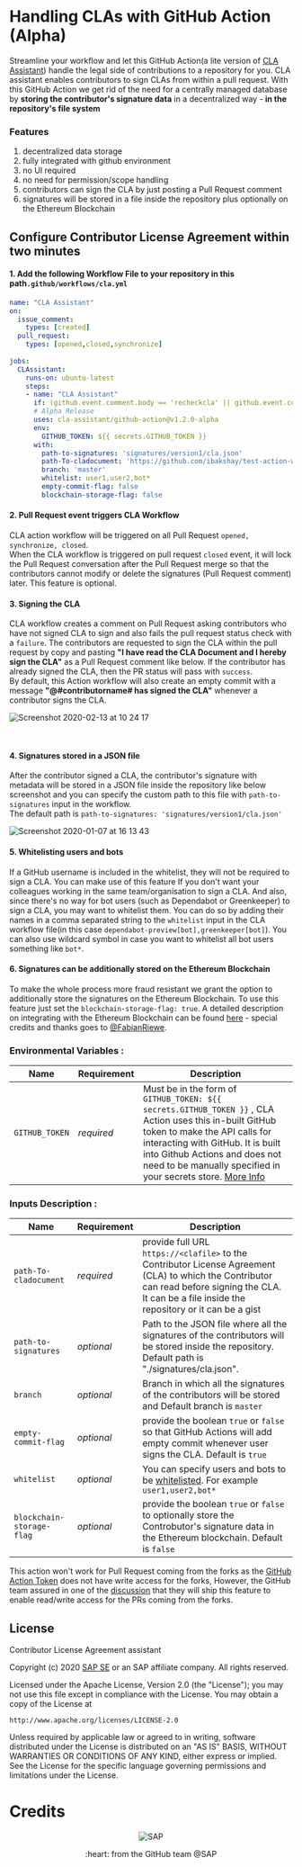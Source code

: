 # Handling CLAs with GitHub Action (Alpha)

Streamline your workflow and let this GitHub Action(a lite version of [CLA Assistant](https://github.com/cla-assistant/cla-assistant)) handle the legal side of contributions to a repository for you. CLA assistant enables contributors to sign CLAs from within a pull request. With this GitHub Action we get rid of the need for a centrally managed database by **storing the contributor's signature data** in a decentralized way - **in the repository's file system**

### Features
1. decentralized data storage
1. fully integrated with github environment 
1. no UI  required
1. no need for permission/scope handling
1. contributors can sign the CLA by just posting a Pull Request comment
1. signatures will be stored in a file inside the repository plus optionally on the Ethereum Blockchain

## Configure Contributor License Agreement within two minutes 

#### 1. Add the following Workflow File to your repository in this path`.github/workflows/cla.yml`

```yml
name: "CLA Assistant"
on:
  issue_comment:
    types: [created]
  pull_request:
    types: [opened,closed,synchronize]
    
jobs:
  CLAssistant:
    runs-on: ubuntu-latest
    steps:
    - name: "CLA Assistant"
      if: (github.event.comment.body == 'recheckcla' || github.event.comment.body == 'I have read the CLA Document and I hereby sign the CLA') || github.event_name == 'pull_request'
      # Alpha Release
      uses: cla-assistant/github-action@v1.2.0-alpha
      env: 
        GITHUB_TOKEN: ${{ secrets.GITHUB_TOKEN }}
      with: 
        path-to-signatures: 'signatures/version1/cla.json'
        path-To-cladocument: 'https://github.com/ibakshay/test-action-workflow/blob/master/cla.md'
        branch: 'master'
        whitelist: user1,user2,bot*
        empty-commit-flag: false
        blockchain-storage-flag: false

```

#### 2. Pull Request event triggers CLA Workflow

CLA action workflow will be triggered on all Pull Request `opened, synchronize, closed`. 
<br/> When the CLA workflow is triggered on pull request `closed` event, it will lock the Pull Request conversation after the Pull Request merge so that the contributors cannot modify or delete the signatures (Pull Request comment) later. This feature is optional. 

#### 3. Signing the CLA
CLA workflow creates a comment on Pull Request asking contributors who have not signed  CLA to sign and also fails the pull request status check with a `failure`. The contributors are requested to sign the CLA within the pull request by copy and pasting **"I have read the CLA Document and I hereby sign the CLA"** as a Pull Request comment like below.
If the contributor has already signed the CLA, then the PR status will pass with `success`. <br/> By default, this  Action workflow will also create an empty commit with a message  **"@#contributorname# has signed the CLA"** whenever a contributor signs the CLA. 

![Screenshot 2020-02-13 at 10 24 17](https://user-images.githubusercontent.com/33329946/74420003-0ca6e780-4e4b-11ea-85a7-4ccc3f53e3d5.png)

<br/>

#### 4. Signatures stored in a JSON file

After the contributor signed a CLA, the contributor's signature with metadata will be stored in a JSON file inside the repository like below screenshot and you can specify the custom path to this file with `path-to-signatures` input in the workflow. <br/> The default path is `path-to-signatures: 'signatures/version1/cla.json'`

![Screenshot 2020-01-07 at 16 13 43](https://user-images.githubusercontent.com/33329946/71905595-c33aec80-3168-11ea-8a08-c78f13cb0dcb.png)

#### 5. Whitelisting users and bots

If a GitHub username is included in the whitelist, they will not be required to sign a CLA. You can make use of this feature If you don't want your colleagues working in the same team/organisation to sign a CLA. And also, since there's no way for bot users (such as Dependabot or Greenkeeper) to sign a CLA, you may want to whitelist them. You can do so by adding their names in a comma separated string to the `whitelist` input in the CLA  workflow file(in this case `dependabot-preview[bot],greenkeeper[bot]`). You can also use wildcard symbol in case you want to whitelist all bot users something like `bot*`.

#### 6. Signatures can be additionally stored on the Ethereum Blockchain

To make the whole process more fraud resistant we grant the option to additionally store the signatures on the Ethereum Blockchain. To use this feature just set the `blockchain-storage-flag: true`. A detailed description on integrating with the Ethereum Blockchain can be found [here](https://github.com/cla-assistant/blockchain-services) - special credits and thanks goes to [@FabianRiewe](https://github.com/fabianriewe).  




### Environmental Variables :


| Name                  | Requirement | Description |
| --------------------- | ----------- | ----------- |
| `GITHUB_TOKEN`        | _required_ | Must be in the form of `GITHUB_TOKEN: ${{ secrets.GITHUB_TOKEN }}`  ,  CLA Action uses this in-built GitHub token to make the API calls for interacting with GitHub. It is built into Github Actions and does not need to be manually specified in your secrets store. [More Info](https://help.github.com/en/actions/automating-your-workflow-with-github-actions/authenticating-with-the-github_token#about-the-github_token-secret)|

### Inputs Description :

| Name                  | Requirement | Description |
| --------------------- | ----------- | ----------- |
| `path-To-cladocument`     | _required_ |  provide full URL `https://<clafile>` to the Contributor License Agreement (CLA) to which the Contributor can read  before signing the CLA. It can be a file inside the repository or it can be a gist |
| `path-to-signatures`       | _optional_ |  Path to the JSON file where  all the signatures of the contributors will be stored inside the repository. Default path is  "./signatures/cla.json". |
| `branch`   | _optional_ |  Branch in which all the signatures of the contributors will be stored and Default branch is `master`  |
| `empty-commit-flag`   | _optional_ |  provide the boolean `true` or `false` so that GitHub Actions will add empty commit whenever user signs the CLA. Default is `true`  |
| `whitelist`   | _optional_ | You can specify users and bots to be [whitelisted](https://github.com/cla-assistant/github-action#5-whitelisting-users-and-bots). For example `user1,user2,bot*`  |
| `blockchain-storage-flag`     | _optional_ |  provide the boolean `true` or `false` to optionally store the Controbutor's signature data in the Ethereum blockchain. Default is `false` |

This action won't work for Pull Request coming from the forks as the [GitHub Action Token](https://help.github.com/en/actions/automating-your-workflow-with-github-actions/authenticating-with-the-github_token) does not have write access for the forks, However, the GitHub team assured in one of the [discussion](https://github.community/t5/GitHub-Actions/Github-Workflow-not-running-from-pull-request-from-forked/m-p/32979#M1325) that they will ship this feature to enable read/write access for the PRs coming from the forks. 

## License

Contributor License Agreement assistant

Copyright (c) 2020 [SAP SE](http://www.sap.com) or an SAP affiliate company. All rights reserved.

Licensed under the Apache License, Version 2.0 (the "License");
you may not use this file except in compliance with the License.
You may obtain a copy of the License at

    http://www.apache.org/licenses/LICENSE-2.0

Unless required by applicable law or agreed to in writing, software
distributed under the License is distributed on an "AS IS" BASIS,
WITHOUT WARRANTIES OR CONDITIONS OF ANY KIND, either express or implied.
See the License for the specific language governing permissions and
limitations under the License.


Credits
=======

<p align="center">
    <img src="https://raw.githubusercontent.com/reviewninja/review.ninja/master/sap_logo.png" title="SAP" />
<p align="center">
:heart: from the GitHub team @SAP

